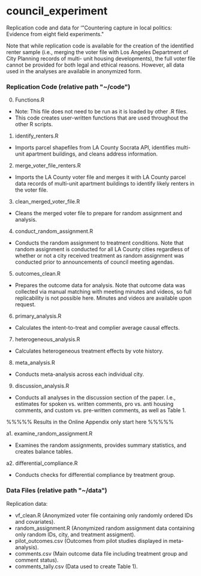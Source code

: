 # council_experiment

Replication code and data for ‘"Countering capture in local politics: Evidence from eight field experiments."

Note that while replication code is available for the creation of the identified renter sample (i.e., merging the voter file with Los Angeles Department of City Planning records of multi- unit housing developments), the full voter file cannot be provided for both legal and ethical reasons. However, all data used in the analyses are available in anonymized form.

### Replication Code (relative path "~/code")

0. Functions.R
- Note: This file does not need to be run as it is loaded by other .R files. 
- This code creates user-written functions that are used throughout the other R scripts. 

1. identify_renters.R
- Imports parcel shapefiles from LA County Socrata API, identifies multi-unit apartment buildings, and cleans address information. 

2. merge_voter_file_renters.R
- Imports the LA County voter file and merges it with LA County parcel data records of multi-unit apartment buildings to identify likely renters in the voter file. 

3. clean_merged_voter_file.R
- Cleans the merged voter file to prepare for random assignment and analysis.

4. conduct_random_assignment.R
- Conducts the random assignment to treatment conditions. Note that random assignment is conducted for all LA County cities regardless of whether or not a city received treatment as random assignment was conducted prior to announcements of council meeting agendas. 

5. outcomes_clean.R 
- Prepares the outcome data for analysis. Note that outcome data was collected via manual matching with meeting minutes and videos, so full replicability is not possible here. Minutes and videos are available upon request.

6. primary_analysis.R
- Calculates the intent-to-treat and complier average causal effects.

7. heterogeneous_analysis.R
- Calculates heterogeneous treatment effects by vote history. 

8. meta_analysis.R
- Conducts meta-analysis across each individual city. 

9. discussion_analysis.R
- Conducts all analyses in the discussion section of the paper. I.e., estimates for spoken vs. written comments, pro vs. anti housing comments, and custom vs. pre-written comments, as well as Table 1. 

%%%%% Results in the Online Appendix only start here %%%%%

a1. examine_random_assignment.R
- Examines the random assignments, provides summary statistics, and creates balance tables. 

a2. differential_compliance.R
- Conducts checks for differential compliance by treatment group. 

### Data Files (relative path "~/data")

Replication data:

- vf_clean.R (Anonymized voter file containing only randomly ordered IDs and covariates). 
- random_assignment.R (Anonymized random assignment data containing only random IDs, city, and treatment assigment). 
- pilot_outcomes.csv (Outcomes from pilot studies displayed in meta-analysis). 
- comments.csv (Main outcome data file including treatment group and comment status).
- comments_tally.csv (Data used to create Table 1). 
